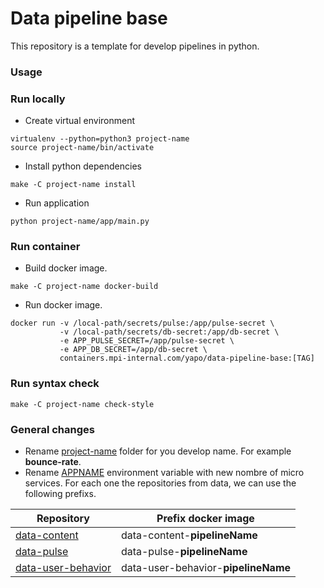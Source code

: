 # Data pipeline base

This repository is a template for develop pipelines in python.

### Usage

### Run locally
- Create virtual environment
```
virtualenv --python=python3 project-name
source project-name/bin/activate
```
- Install python dependencies
```
make -C project-name install
```
- Run application
```
python project-name/app/main.py
```
### Run container
- Build docker image.
```
make -C project-name docker-build
```
- Run docker image.
```
docker run -v /local-path/secrets/pulse:/app/pulse-secret \
           -v /local-path/secrets/db-secret:/app/db-secret \
           -e APP_PULSE_SECRET=/app/pulse-secret \
           -e APP_DB_SECRET=/app/db-secret \
           containers.mpi-internal.com/yapo/data-pipeline-base:[TAG]
```

### Run syntax check
```
make -C project-name check-style
```

### General changes

- Rename [project-name](https://github.mpi-internal.com/Yapo/data-pipeline-base/tree/master/project-name) folder for you develop name. For example **bounce-rate**.
- Rename [APPNAME](https://github.mpi-internal.com/Yapo/data-pipeline-base/blob/d330a8c59c6dff28339d44df57d575abfe145d2c/project-name/scripts/commands/vars.mk#L19) environment variable with new nombre of micro services. For each one the repositories from data, we can use the following prefixs.

| Repository    | Prefix docker image |
| ------------- |-------------|
| [data-content](https://github.mpi-internal.com/Yapo/data-content)      | data-content-**pipelineName** |
| [data-pulse](https://github.mpi-internal.com/Yapo/data-pulse)      | data-pulse-**pipelineName**      |
| [data-user-behavior](https://github.mpi-internal.com/Yapo/data-user-behavior) | data-user-behavior-**pipelineName**      |

